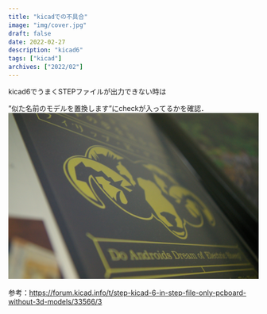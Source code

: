 ```yaml
---
title: "kicadでの不具合"
image: "img/cover.jpg"
draft: false
date: 2022-02-27
description: "kicad6"
tags: ["kicad"]
archives: ["2022/02"]
---
```

kicad6でうまくSTEPファイルが出力できない時は

”似た名前のモデルを置換します”にcheckが入ってるかを確認．
![画像3](cover.jpg)

参考：https://forum.kicad.info/t/step-kicad-6-in-step-file-only-pcboard-without-3d-models/33566/3
